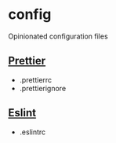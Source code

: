 # config

Opinionated configuration files

## [Prettier](https://prettier.io/)

* .prettierrc
* .prettierignore

## [Eslint]()

* .eslintrc